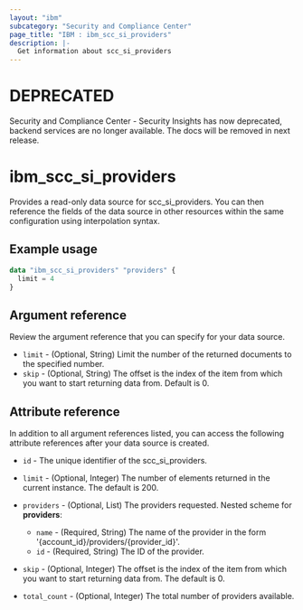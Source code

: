 ```yaml
---
layout: "ibm"
subcategory: "Security and Compliance Center"
page_title: "IBM : ibm_scc_si_providers"
description: |-
  Get information about scc_si_providers
---
```


# DEPRECATED
Security and Compliance Center - Security Insights has now deprecated, backend services are no longer available. The docs will be removed in next release.

# ibm_scc_si_providers

Provides a read-only data source for scc_si_providers. You can then reference the fields of the data source in other resources within the same configuration using interpolation syntax.

## Example usage

```terraform
data "ibm_scc_si_providers" "providers" {
  limit = 4
}
```

## Argument reference

Review the argument reference that you can specify for your data source.

* `limit` - (Optional, String) Limit the number of the returned documents to the specified number.
* `skip` - (Optional, String) The offset is the index of the item from which you want to start returning data from. Default is 0.

## Attribute reference

In addition to all argument references listed, you can access the following attribute references after your data source is created.

* `id` - The unique identifier of the scc_si_providers.
* `limit` - (Optional, Integer) The number of elements returned in the current instance. The default is 200.

* `providers` - (Optional, List) The providers requested.
Nested scheme for **providers**:
	* `name` - (Required, String) The name of the provider in the form '{account_id}/providers/{provider_id}'.
	* `id` - (Required, String) The ID of the provider.

* `skip` - (Optional, Integer) The offset is the index of the item from which you want to start returning data from. The default is 0.

* `total_count` - (Optional, Integer) The total number of providers available.

